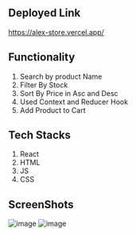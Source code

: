 ## Deployed Link

https://alex-store.vercel.app/

## Functionality

1. Search by product Name
2. Filter By Stock
3. Sort By Price in Asc and Desc
4. Used Context and Reducer Hook
5. Add Product to Cart

## Tech Stacks

1. React
2. HTML
3. JS
4. CSS

## ScreenShots

![image](https://user-images.githubusercontent.com/67849097/172216672-4178dd9d-7c03-4444-b251-002d1b8c20e7.png)
![image](https://user-images.githubusercontent.com/67849097/172216695-8396476a-7906-4471-8f87-6223a81fe20f.png)
